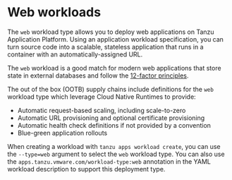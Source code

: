 # Web workloads

The `web` workload type allows you to deploy web applications on Tanzu Application Platform. Using an application workload specification, you can turn source code into a scalable, stateless application that runs in a container with an automatically-assigned URL.

The `web` workload is a good match for modern web applications that store state in external databases and follow the [12-factor principles](https://12factor.net).

The out of the box (OOTB) supply chains include definitions for the `web` workload type which leverage Cloud Native Runtimes to provide:

* Automatic request-based scaling, including scale-to-zero
* Automatic URL provisioning and optional certificate provisioning
* Automatic health check definitions if not provided by a convention
* Blue-green application rollouts

When creating a workload with `tanzu apps workload create`, you can use the
`--type=web` argument to select the `web` workload type.
You can also use the `apps.tanzu.vmware.com/workload-type:web` annotation in the
YAML workload description to support this deployment type.
